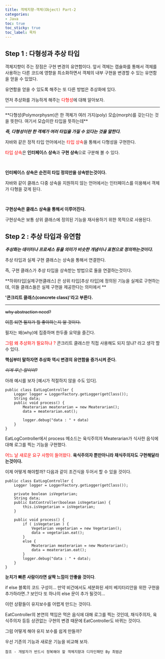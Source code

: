 ```yaml
---
title: 객체지향-객체(Object) Part-2
categories:
- Java
toc: true
toc_sticky: true
toc_label: 목차
---
```




## Step 1 : 다형성과 추상 타입

객체지향이 주는 장점은 구현 변경의 유연함이다.  앞서 객체는 캡슐화를 통해서 객체를 사용하는 다른 코드에 영향을 최소화하면서 객체의 내부 구현을 변경할 수 있는 유연함을 얻을 수 있었다. 

유연함을 얻을 수 있도록 해주는 또 다른  방법은 추상화에 있다.

먼저 추상화를 가능하게 해주는 <span style="color:red;">다형성</span>에 대해 알아보자.

<hr>
**다형성(Polymorphysm)은 한 객체가 여러 가지(poly) 모습(morph)를 갖는다는 것을 뜻한다. 여기서 모습이란 타입을 뜻하는데** 

***즉, 다형성이란 한 객체가 여러 타입을 가질 수 있다는 것을 말한다.***

자바와 같은 정적 타입 언어에서는 <span style="color:red;">타입 상속</span>을 통해서 다형성을 구현한다.

<span style="color:red;">타입 상속</span>은 **인터페이스 상속**과 **구현 상속**으로 구분해 볼 수 있다. 

<br>

**인터페이스 상속은 순전히 타입 정의만을 상속받는것이다.**

자바와 같이 클래스 다중 상속을 지원하지 않는 언어에서는 인터페이스를 이용해서 객체가 다형을 갖게 된다.

<br>


**구현상속은 클래스 상속을 통해서 이루어진다.**

구현상속은 보통 상위 클래스에 정의된 기능을 재사용하기 위한 목적으로 사용된다.



## Step 2 : 추상 타입과 유연함

***추상화는 데이터나 프로세스 등을 의미가 비슷한 개념이나 표현으로 정의하는것이다.***

추상 타입과 실제 구현 클래스는 상속을 통해서 연결한다. 

즉, 구현 클래스가 추상 타입을 상속받는 방법으로 둘을 연결하는것이다.



**하위타입[실제구현클래스] 은 상위 타입[추상 타입]에 정의된 기능을 실제로 구현하는데, 이들 클래스들은 실제 구현을 제공한다는 의미에서 **

**'콘크리트 클래스(concrete class)'라고 부른다.**

<hr>

~~why abstraction need?~~ 

~~이쯤 되면 필자가 뭘 좋아하는지 알 것이다.~~

필자는 왜(why)에 집중하며 한두줄 요약을 즐긴다.

<span style="color:red;">그럼 왜 추상화가 필요하냐 ? </span>콘크리트 클래스만 직접 사용해도 되지 않냐? 라고 생각 할 수 있다.



**핵심부터 말하자면 추상화 역시 변경의 유연함을 증가시켜 준다.**

~~*이게 무슨 말이야?*~~ 

아래 예시를 보자 [예시가 적절하지 않을 수도 있다].

```
public class EatLogController {
	Logger logger = LoggerFactory.getLogger(getClass());
	String data;
	public void process() {
		Meaterarian meaterarian = new Meaterarian();
		data = meaterarian.eat();
		
		logger.debug("data : " + data)
	}
}
```

EatLogController에서 process 메소드는 육식주의자 Meaterarian가 식사한 음식에 대해 로그를 찍는 기능을 구현했다.



<span style="color:red;">어느 날 새로운 요구 사항이 들어왔다.</span> **육식주의자 뿐만아니라 채식주의자도 구현해달라는것이다.**

이제 어떻게 해야할까? 다음과 같이 조건식을 두어서 할 수 있을 것이다.

```
public class EatLogController {
	Logger logger = LoggerFactory.getLogger(getClass());
 
	private boolean isVegetarian;
	String data;
	public EatController(boolean isVegetarian) {
		this.isVegetarian = isVegetarian;
	}
	
	public void process() {
		if ( isVegetarian ) {
			Vegetarian vegetarian = new Vegetarian();
			data = vegetarian.eat();
		}
		else {
            Meaterarian meaterarian = new Meaterarian();
            data = meaterarian.eat();
		}
		logger.debug("data : " + data);
	}
}
```

**눈치가 빠른 사람이라면 살짝 느낌이 안좋을 것이다**. 

if else 블록의 코드 구성이... 만약 비건에서도 세분화된 세미 베지터리안을 위한 구현을 추가하라면..? 보인다 또 하나의 else 문이 추가 될것이... 

이런 상황들이 유지보수를 어렵게 만드는 것이다.

EatController의 본연의 책임은 먹은 음식에 대해 로그를 찍는 것인데, 채식주의자, 육식주의자 등등 상관없는 구현의 변경 때문에 EatController도 바뀌는 것이다.



그럼 어떻게 해야 유지 보수를 쉽게 만들까?

우선 기존의 기능과 새로운 기능을 비교해 보자.



```
참조 - 개발자가 반드시 정복해야 할 객체지향과 디자인패턴 By 최범균
```

